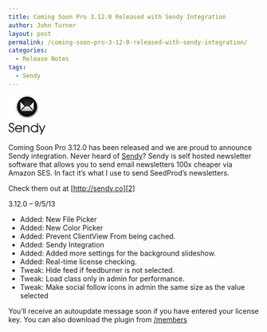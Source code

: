 ```yaml
---
title: Coming Soon Pro 3.12.0 Released with Sendy Integration
author: John Turner
layout: post
permalink: /coming-soon-pro-3-12-0-released-with-sendy-integration/
categories:
  - Release Notes
tags:
  - Sendy
---
```

<img class="size-full wp-image-555 alignright" alt="Coming Soon page Sendy integration" src="/wp-content/uploads/2013/09/sendy-logo.jpg" width="75" height="79" />

Coming Soon Pro 3.12.0 has been released and we are proud to announce Sendy integration. Never heard of [Sendy][2]? Sendy is self hosted newsletter software that allows you to send email newsletters 100x cheaper via Amazon SES. In fact it&#8217;s what I use to send SeedProd&#8217;s newsletters.

Check them out at [http://sendy.co][2]

3.12.0 &#8211; 9/5/13  
* Added: New File Picker  
* Added: New Color Picker  
* Added: Prevent ClientView From being cached.  
* Added: Sendy Integration  
* Added: Added more settings for the background slideshow.  
* Added: Real-time license checking.  
* Tweak: Hide feed if feedburner is not selected.  
* Tweak: Load class only in admin for performance.  
* Tweak: Make social follow icons in admin the same size as the value selected

You’ll receive an autoupdate message soon if you have entered your license key. You can also download the plugin from <a href="/members" target="_blank">/members</a>

 [1]: /wp-content/uploads/2013/09/sendy-logo.jpg
 [2]: http://sendy.co/?ref=W2BVJ
